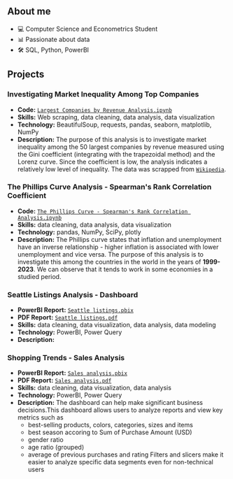 ## About me
- 💻 Computer Science and Econometrics Student
- 📊 Passionate about data
- 🛠️ SQL, Python, PowerBI
## Projects
### Investigating Market Inequality Among Top Companies
- **Code:** [`Largest Companies by Revenue Analysis.ipynb`](https://github.com/pjurus/Portfolio/blob/main/Projects/Python/Largest%20Companies%20by%20Revenue%20Analysis.ipynb)
- **Skills:** Web scraping, data cleaning, data analysis, data visualization
- **Technology:** BeautifulSoup, requests, pandas, seaborn, matplotlib, NumPy
- **Description:** The purpose of this analysis is to investigate market inequality among the 50 largest companies by revenue measured using the Gini coefficient (integrating with the trapezoidal method) and the Lorenz curve. Since the coefficient is low, the analysis indicates a relatively low level of inequality. The data was scrapped from [`Wikipedia`](https://en.wikipedia.org/wiki/List_of_largest_companies_by_revenue).
### The Phillips Curve Analysis - Spearman's Rank Correlation Coefficient
- **Code:** [`The Phillips Curve - Spearman's Rank Correlation Analysis.ipynb`](https://github.com/pjurus/Portfolio/blob/main/Projects/Python/The%20Phillips%20Curve%20-%20Spearman's%20Rank%20Correlation%20Analysis.ipynb)
- **Skills:** data cleaning, data analysis, data visualization
- **Technology:** pandas, NumPy, SciPy, plotly
- **Description:** The Phillips curve states that inflation and unemployment have an inverse relationship - higher inflation is associated with lower unemployment and vice versa. The purpose of this analysis is to investigate this among the countries in the world in the years of **1999-2023**. We can observe that it tends to work in some economies in a studied period.
### Seattle Listings Analysis - Dashboard
- **PowerBI Report:** [`Seattle listings.pbix`](https://github.com/pjurus/Portfolio/blob/main/Projects/PowerBI/Seattle%20listings%20analysis/Seattle%20listings.pbix)
- **PDF Report:** [`Seattle listings.pdf`](https://github.com/pjurus/Portfolio/blob/main/Projects/PowerBI/Seattle%20listings%20analysis/Seattle%20listings.pdf)
- **Skills:** data cleaning, data visualization, data analysis, data modeling
- **Technology:** PowerBI, Power Query
- **Description:** 
### Shopping Trends - Sales Analysis
- **PowerBI Report:** [`Sales analysis.pbix`](https://github.com/pjurus/Portfolio/blob/main/Projects/PowerBI/Shopping%20trends%20analysis/Sales%20analysis.pbix)
- **PDF Report:** [`Sales analysis.pdf`](https://github.com/pjurus/Portfolio/blob/main/Projects/PowerBI/Shopping%20trends%20analysis/Sales%20analysis.pdf)
- **Skills:** data cleaning, data visualization, data analysis
- **Technology:** PowerBI, Power Query
- **Description:** The dashboard can help make significant business decisions.This dashboard allows users to analyze reports and view key metrics such as
  - best-selling products, colors, categories, sizes and items
  - best season accoring to Sum of Purchase Amount (USD)
  - gender ratio
  - age ratio (grouped)
  - average of previous purchases and rating
  Filters and slicers make it easier to analyze specific data segments even for non-technical users 
  



